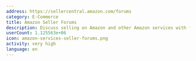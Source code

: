 ```yaml
---
address: https://sellercentral.amazon.com/forums
category: E-Commerce
title: Amazon Seller Forums
description: Discuss selling on Amazon and other Amazon services with fellow sellers
userCount: 1.125563e+06
icon: amazon-services-seller-forums.png
activity: very high
language: en
---
```


